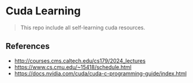 # Cuda Learning
> This repo include all self-learning cuda resources.

## References
* http://courses.cms.caltech.edu/cs179/2024_lectures
* https://www.cs.cmu.edu/~15418/schedule.html
* https://docs.nvidia.com/cuda/cuda-c-programming-guide/index.html